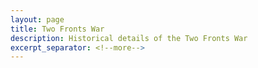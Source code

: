 ```yaml
---
layout: page
title: Two Fronts War
description: Historical details of the Two Fronts War
excerpt_separator: <!--more-->
---
```

